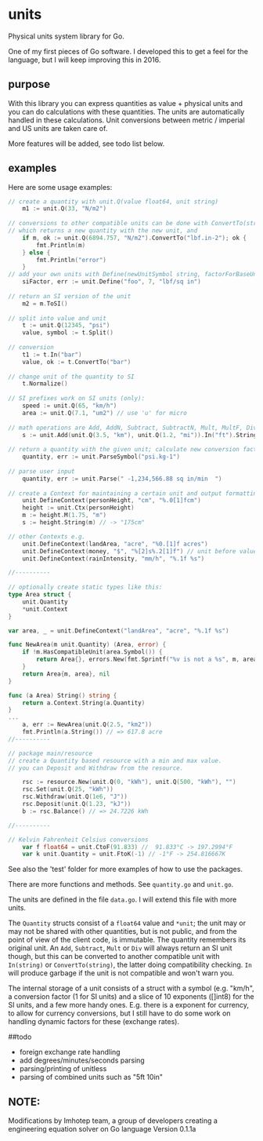 # units
Physical units system library for Go.

One of my first pieces of Go software. I developed this to get a feel for the language, but I will keep improving this
in 2016.

## purpose
With this library you can express quantities as value + physical units and you can do calculations with these
quantities. The units are automatically handled in these calculations. Unit conversions between metric / imperial and US
units are taken care of. 

More features will be added, see todo list below.

## examples
Here are some usage examples:

```go
// create a quantity with unit.Q(value float64, unit string)
	m1 := unit.Q(33, "N/m2")
	
// conversions to other compatible units can be done with ConvertTo(string)
// which returns a new quantity with the new unit, and 
	if m, ok := unit.Q(6894.757, "N/m2").ConvertTo("lbf.in-2"); ok {
		fmt.Println(m)
	} else {
		fmt.Println("error")
	}
// add your own units with Define(newUnitSymbol string, factorForBaseUnit float64, baseUnit string)
	siFactor, err := unit.Define("foo", 7, "lbf/sq in")
	
// return an SI version of the unit
	m2 = m.ToSI()
	
// split into value and unit
	t := unit.Q(12345, "psi")
	value, symbol := t.Split()
	
// conversion
	t1 := t.In("bar")
	value, ok := t.ConvertTo("bar")
	
// change unit of the quantity to SI
	t.Normalize()
	
// SI prefixes work on SI units (only):
	speed := unit.Q(65, "km/h")
	area := unit.Q(7.1, "um2") // use 'u' for micro
	
// math operations are Add, AddN, Subtract, SubtractN, Mult, MultF, Div, DivF, Neg, Power
	s := unit.Add(unit.Q(3.5, "km"), unit.Q(1.2, "mi")).In("ft").String()
	
// return a quantity with the given unit; calculate new conversion factor.
	quantity, err := unit.ParseSymbol("psi.kg-1")
	
// parse user input
	quantity, err := unit.Parse(" -1,234,566.88 sq in/min  ")
	
// create a Context for maintaining a certain unit and output formatting
	unit.DefineContext(personHeight, "cm", "%.0[1]fcm")
	height := unit.Ctx(personHeight)
	m := height.M(1.75, "m")
	s := height.String(m) // -> "175cm"

// other Contexts e.g.
	unit.DefineContext(landArea, "acre", "%0.[1]f acres")
	unit.DefineContext(money, "$", "%[2]s%.2[1]f") // unit before value
	unit.DefineContext(rainIntensity, "mm/h", "%.1f %s")

//----------
	
// optionally create static types like this:
type Area struct {
	unit.Quantity
	*unit.Context
}

var area, _ = unit.DefineContext("landArea", "acre", "%.1f %s")

func NewArea(m unit.Quantity) (Area, error) {
	if !m.HasCompatibleUnit(area.Symbol()) {
		return Area{}, errors.New(fmt.Sprintf("%v is not a %s", m, area.Name))
	}
	return Area{m, area}, nil
}

func (a Area) String() string {
	return a.Context.String(a.Quantity)
}
...
	a, err := NewArea(unit.Q(2.5, "km2"))
	fmt.Println(a.String()) // => 617.8 acre
//----------

// package main/resource
// create a Quantity based resource with a min and max value.
// you can Deposit and Withdraw from the resource.

	rsc := resource.New(unit.Q(0, "kWh"), unit.Q(500, "kWh"), "")
	rsc.Set(unit.Q(25, "kWh"))
	rsc.Withdraw(unit.Q(1e6, "J"))
	rsc.Deposit(unit.Q(1.23, "kJ"))	
	b := rsc.Balance() // => 24.7226 kWh

//----------

// Kelvin Fahrenheit Celsius conversions 
	var f float64 = unit.CtoF(91.833) //  91.833°C -> 197.2994°F
	var k unit.Quantity = unit.FtoK(-1) // -1°F -> 254.816667K

```
See also the 'test' folder for more examples of how to use the packages.

There are more functions and methods. See `quantity.go` and `unit.go`.

The units are defined in the file `data.go`. I will extend this file with more units. 

The `Quantity` structs consist of a `float64` value and `*unit`; the unit may or may not be shared with other 
quantities, but is not public, and from the point of view of the client code, is immutable. The quantity remembers
its original unit. An `Add`, `Subtract`, `Mult` or `Div` will always return an SI unit though, but this can be converted to another compatible unit with `In(string)` or `ConvertTo(string)`, the latter doing compatibility checking. `In` will produce garbage if the unit is not compatible and won't warn you.

The internal storage of a unit consists of a struct with a symbol (e.g. "km/h", a conversion factor (1 for SI units) and a slice of 10 exponents ([]int8) for the SI units, and a few more handy ones. E.g. there is a exponent for currency, to allow 
for currency conversions, but I still have to do some work on handling dynamic factors for these (exchange rates). 



##todo
 * foreign exchange rate handling
 * add degrees/minutes/seconds parsing
 * parsing/printing of unitless
 * parsing of combined units such as "5ft 10in"
 

## NOTE:
Modifications by Imhotep team, a group of developers creating a engineering equation solver on Go language
Version 0.1.1a
